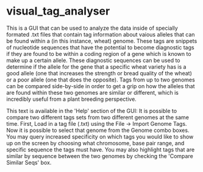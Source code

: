 # visual_tag_analyser

This is a GUI that can be used to analyze the data inside of specially formated .txt files that contain tag information
about vaious alleles that can be found within a (in this instance, wheat) genome. These tags are snippets of nucleotide sequences
that have the potential to become diagnostic tags if they are found to be within a coding region of a gene which is known to make up
a certain allele. These diagnostic sequences can be used to determine if the allele for the gene that a specific wheat variety has
is a good allele (one that increases the strength or bread quality of the wheat) or a poor allele (one that does the opposite).
Tags from up to two genomes can be compared side-by-side in order to get a grip on how the alleles that are found within these two
genomes are similar or different, which is incredibly useful from a plant breeding perspective.

This text is available in the 'Help' section of the GUI:
It is possible to compare two different tags sets from two different genomes at the same time.
First, Load in a tag file (.txt) using the File -> Import Genome Tags.
Now it is possible to select that genome from the Genome combo boxes.
You may query increased specificity on which tags you would like to show up on the screen by choosing what chromosome, base pair range,
and specific sequence the tags must have.
You may also highlight tags that are similar by sequence between the two genomes by checking the 'Compare Similar Seqs' box.
